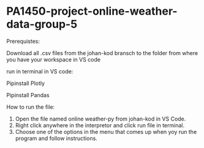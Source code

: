 # PA1450-project-online-weather-data-group-5

Prerequistes:

Download all .csv files from the johan-kod bransch to the folder from where you have your workspace in VS code

run in terminal in VS code:

Pipinstall Plotly

Pipinstall Pandas


How to run the file:
1. Open the file named online weather-py from johan-kod in VS Code.
2. Right click anywhere in the interpretor and click run file in terminal.
3. Choose one of the options in the menu that comes up when yoy run the program and follow instructions. 
